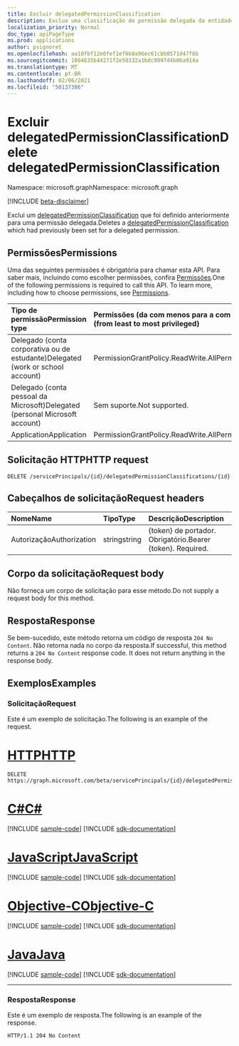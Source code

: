 ```yaml
---
title: Excluir delegatedPermissionClassification
description: Exclua uma classificação de permissão delegada da entidade de serviço de uma API.
localization_priority: Normal
doc_type: apiPageType
ms.prod: applications
author: psignoret
ms.openlocfilehash: aa10fbf12e0fef1ef6b8a96ec61cbb0571d47f8b
ms.sourcegitcommit: 1004835b44271f2e50332a1bdc9097d4b06a914a
ms.translationtype: MT
ms.contentlocale: pt-BR
ms.lasthandoff: 02/06/2021
ms.locfileid: "50137386"
---
```

# <a name="delete-delegatedpermissionclassification"></a><span data-ttu-id="dfcf1-103">Excluir delegatedPermissionClassification</span><span class="sxs-lookup"><span data-stu-id="dfcf1-103">Delete delegatedPermissionClassification</span></span>

<span data-ttu-id="dfcf1-104">Namespace: microsoft.graph</span><span class="sxs-lookup"><span data-stu-id="dfcf1-104">Namespace: microsoft.graph</span></span>

[!INCLUDE [beta-disclaimer](../../includes/beta-disclaimer.md)]

<span data-ttu-id="dfcf1-105">Exclui um [delegatedPermissionClassification](../resources/delegatedPermissionClassification.md) que foi definido anteriormente para uma permissão delegada.</span><span class="sxs-lookup"><span data-stu-id="dfcf1-105">Deletes a [delegatedPermissionClassification](../resources/delegatedPermissionClassification.md) which had previously been set for a delegated permission.</span></span>

## <a name="permissions"></a><span data-ttu-id="dfcf1-106">Permissões</span><span class="sxs-lookup"><span data-stu-id="dfcf1-106">Permissions</span></span>

<span data-ttu-id="dfcf1-p101">Uma das seguintes permissões é obrigatória para chamar esta API. Para saber mais, incluindo como escolher permissões, confira [Permissões](/graph/permissions-reference).</span><span class="sxs-lookup"><span data-stu-id="dfcf1-p101">One of the following permissions is required to call this API. To learn more, including how to choose permissions, see [Permissions](/graph/permissions-reference).</span></span>

|<span data-ttu-id="dfcf1-109">Tipo de permissão</span><span class="sxs-lookup"><span data-stu-id="dfcf1-109">Permission type</span></span>      | <span data-ttu-id="dfcf1-110">Permissões (da com menos para a com mais privilégios)</span><span class="sxs-lookup"><span data-stu-id="dfcf1-110">Permissions (from least to most privileged)</span></span>              |
|:--------------------|:---------------------------------------------------------|
|<span data-ttu-id="dfcf1-111">Delegado (conta corporativa ou de estudante)</span><span class="sxs-lookup"><span data-stu-id="dfcf1-111">Delegated (work or school account)</span></span> | <span data-ttu-id="dfcf1-112">PermissionGrantPolicy.ReadWrite.All</span><span class="sxs-lookup"><span data-stu-id="dfcf1-112">PermissionGrantPolicy.ReadWrite.All</span></span> |
|<span data-ttu-id="dfcf1-113">Delegado (conta pessoal da Microsoft)</span><span class="sxs-lookup"><span data-stu-id="dfcf1-113">Delegated (personal Microsoft account)</span></span> | <span data-ttu-id="dfcf1-114">Sem suporte.</span><span class="sxs-lookup"><span data-stu-id="dfcf1-114">Not supported.</span></span>    |
|<span data-ttu-id="dfcf1-115">Application</span><span class="sxs-lookup"><span data-stu-id="dfcf1-115">Application</span></span> | <span data-ttu-id="dfcf1-116">PermissionGrantPolicy.ReadWrite.All</span><span class="sxs-lookup"><span data-stu-id="dfcf1-116">PermissionGrantPolicy.ReadWrite.All</span></span> |

## <a name="http-request"></a><span data-ttu-id="dfcf1-117">Solicitação HTTP</span><span class="sxs-lookup"><span data-stu-id="dfcf1-117">HTTP request</span></span>

<!-- { "blockType": "ignored" } -->

```http
DELETE /servicePrincipals/{id}/delegatedPermissionClassifications/{id}
```

## <a name="request-headers"></a><span data-ttu-id="dfcf1-118">Cabeçalhos de solicitação</span><span class="sxs-lookup"><span data-stu-id="dfcf1-118">Request headers</span></span>

| <span data-ttu-id="dfcf1-119">Nome</span><span class="sxs-lookup"><span data-stu-id="dfcf1-119">Name</span></span>       | <span data-ttu-id="dfcf1-120">Tipo</span><span class="sxs-lookup"><span data-stu-id="dfcf1-120">Type</span></span> | <span data-ttu-id="dfcf1-121">Descrição</span><span class="sxs-lookup"><span data-stu-id="dfcf1-121">Description</span></span>|
|:---------------|:--------|:----------|
| <span data-ttu-id="dfcf1-122">Autorização</span><span class="sxs-lookup"><span data-stu-id="dfcf1-122">Authorization</span></span>  | <span data-ttu-id="dfcf1-123">string</span><span class="sxs-lookup"><span data-stu-id="dfcf1-123">string</span></span>  | <span data-ttu-id="dfcf1-p102">{token} de portador. Obrigatório.</span><span class="sxs-lookup"><span data-stu-id="dfcf1-p102">Bearer {token}. Required.</span></span> |

## <a name="request-body"></a><span data-ttu-id="dfcf1-126">Corpo da solicitação</span><span class="sxs-lookup"><span data-stu-id="dfcf1-126">Request body</span></span>

<span data-ttu-id="dfcf1-127">Não forneça um corpo de solicitação para esse método.</span><span class="sxs-lookup"><span data-stu-id="dfcf1-127">Do not supply a request body for this method.</span></span>

## <a name="response"></a><span data-ttu-id="dfcf1-128">Resposta</span><span class="sxs-lookup"><span data-stu-id="dfcf1-128">Response</span></span>

<span data-ttu-id="dfcf1-p103">Se bem-sucedido, este método retorna um código de resposta `204 No Content`. Não retorna nada no corpo da resposta.</span><span class="sxs-lookup"><span data-stu-id="dfcf1-p103">If successful, this method returns a `204 No Content` response code. It does not return anything in the response body.</span></span>

## <a name="examples"></a><span data-ttu-id="dfcf1-131">Exemplos</span><span class="sxs-lookup"><span data-stu-id="dfcf1-131">Examples</span></span>

### <a name="request"></a><span data-ttu-id="dfcf1-132">Solicitação</span><span class="sxs-lookup"><span data-stu-id="dfcf1-132">Request</span></span>

<span data-ttu-id="dfcf1-133">Este é um exemplo de solicitação.</span><span class="sxs-lookup"><span data-stu-id="dfcf1-133">The following is an example of the request.</span></span>


# <a name="http"></a>[<span data-ttu-id="dfcf1-134">HTTP</span><span class="sxs-lookup"><span data-stu-id="dfcf1-134">HTTP</span></span>](#tab/http)
<!-- {
  "blockType": "request",
  "name": "serviceprincipal_delete_delegatedpermissionclassifications"
}-->

```http
DELETE https://graph.microsoft.com/beta/servicePrincipals/{id}/delegatedPermissionClassifications/{id}
```
# <a name="c"></a>[<span data-ttu-id="dfcf1-135">C#</span><span class="sxs-lookup"><span data-stu-id="dfcf1-135">C#</span></span>](#tab/csharp)
[!INCLUDE [sample-code](../includes/snippets/csharp/serviceprincipal-delete-delegatedpermissionclassifications-csharp-snippets.md)]
[!INCLUDE [sdk-documentation](../includes/snippets/snippets-sdk-documentation-link.md)]

# <a name="javascript"></a>[<span data-ttu-id="dfcf1-136">JavaScript</span><span class="sxs-lookup"><span data-stu-id="dfcf1-136">JavaScript</span></span>](#tab/javascript)
[!INCLUDE [sample-code](../includes/snippets/javascript/serviceprincipal-delete-delegatedpermissionclassifications-javascript-snippets.md)]
[!INCLUDE [sdk-documentation](../includes/snippets/snippets-sdk-documentation-link.md)]

# <a name="objective-c"></a>[<span data-ttu-id="dfcf1-137">Objective-C</span><span class="sxs-lookup"><span data-stu-id="dfcf1-137">Objective-C</span></span>](#tab/objc)
[!INCLUDE [sample-code](../includes/snippets/objc/serviceprincipal-delete-delegatedpermissionclassifications-objc-snippets.md)]
[!INCLUDE [sdk-documentation](../includes/snippets/snippets-sdk-documentation-link.md)]

# <a name="java"></a>[<span data-ttu-id="dfcf1-138">Java</span><span class="sxs-lookup"><span data-stu-id="dfcf1-138">Java</span></span>](#tab/java)
[!INCLUDE [sample-code](../includes/snippets/java/serviceprincipal-delete-delegatedpermissionclassifications-java-snippets.md)]
[!INCLUDE [sdk-documentation](../includes/snippets/snippets-sdk-documentation-link.md)]

---


### <a name="response"></a><span data-ttu-id="dfcf1-139">Resposta</span><span class="sxs-lookup"><span data-stu-id="dfcf1-139">Response</span></span>

<span data-ttu-id="dfcf1-140">Este é um exemplo de resposta.</span><span class="sxs-lookup"><span data-stu-id="dfcf1-140">The following is an example of the response.</span></span>

<!-- {
  "blockType": "response",
  "truncated": true
} -->

```http
HTTP/1.1 204 No Content
```

